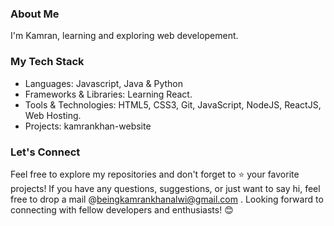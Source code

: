 ### About Me

I'm Kamran, learning and exploring web developement. 

### My Tech Stack

- Languages: Javascript, Java & Python
- Frameworks & Libraries: Learning React.
- Tools & Technologies: HTML5, CSS3, Git, JavaScript, NodeJS, ReactJS, Web Hosting.
- Projects: kamrankhan-website

### Let's Connect

Feel free to explore my repositories and don't forget to ⭐️ your favorite projects! If you have any questions, suggestions, or just want to say hi, feel free to drop a mail @beingkamrankhanalwi@gmail.com . Looking forward to connecting with fellow developers and enthusiasts! 😊
